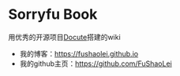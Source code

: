 # Sorryfu Book

用优秀的开源项目[Docute](https://docute.org)搭建的wiki

- 我的博客：https://fushaolei.github.io
- 我的github主页：https://github.com/FuShaoLei
